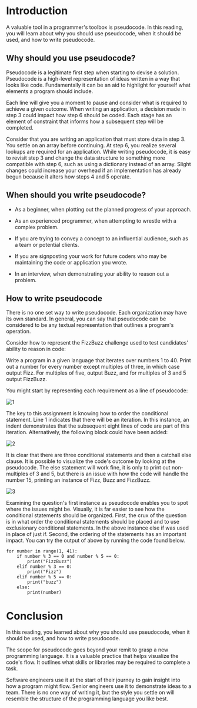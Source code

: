 # Introduction
A valuable tool in a programmer's toolbox is pseudocode. In this reading, you will learn about why you should use pseudocode, when it should be used, and how to write pseudocode. 

## Why should you use pseudocode?
Pseudocode is a legitimate first step when starting to devise a solution. Pseudocode is a high-level representation of ideas written in a way that looks like code. Fundamentally it can be an aid to highlight for yourself what elements a program should include. 

Each line will give you a moment to pause and consider what is required to achieve a given outcome. When writing an application, a decision made in step 3 could impact how step 6 should be coded. Each stage has an element of constraint that informs how a subsequent step will be completed.

Consider that you are writing an application that must store data in step 3. You settle on an array before continuing. At step 6, you realize several lookups are required for an application. While writing pseudocode, it is easy to revisit step 3 and change the data structure to something more compatible with step 6, such as using a dictionary instead of an array. Slight changes could increase your overhead if an implementation has already begun because it alters how steps 4 and 5 operate. 

## When should you write pseudocode?
- As a beginner, when plotting out the planned progress of your approach. 

- As an experienced programmer, when attempting to wrestle with a complex problem. 

- If you are trying to convey a concept to an influential audience, such as a team or potential clients.

- If you are signposting your work for future coders who may be maintaining the code or application you wrote.

- In an interview, when demonstrating your ability to reason out a problem. 

## How to write pseudocode 
There is no one set way to write pseudocode. Each organization may have its own standard. In general, you can say that pseudocode can be considered to be any textual representation that outlines a program's operation. 

Consider how to represent the FizzBuzz challenge used to test candidates' ability to reason in code: 

Write a program in a given language that iterates over numbers 1 to 40. Print out a number for every number except multiples of three, in which case output Fizz. For multiples of five, output Buzz, and for multiples of 3 and 5 output FizzBuzz. 

You might start by representing each requirement as a line of pseudocode: 

![1](https://github.com/icanerdogan/Meta-Coding-Interview-Preparation/assets/52867508/53e2c1b3-f85e-41a9-92bb-9f273388316e)

The key to this assignment is knowing how to order the conditional statement. Line 1 indicates that there will be an iteration. In this instance, an indent demonstrates that the subsequent eight lines of code are part of this iteration. Alternatively, the following block could have been added:

![2](https://github.com/icanerdogan/Meta-Coding-Interview-Preparation/assets/52867508/72293eba-7e18-4bf8-914c-49f502650618)


It is clear that there are three conditional statements and then a catchall else clause. It is possible to visualize the code's outcome by looking at the pseudocode. The else statement will work fine, it is only to print out non-multiples of 3 and 5, but there is an issue with how the code will handle the number 15, printing an instance of Fizz, Buzz and FizzBuzz. 

![3](https://github.com/icanerdogan/Meta-Coding-Interview-Preparation/assets/52867508/239613af-36cf-4855-aa69-f497b328a9ad)


Examining the question's first instance as pseudocode enables you to spot where the issues might be. Visually, it is far easier to see how the conditional statements should be organized. First, the crux of the question is in what order the conditional statements should be placed and to use exclusionary conditional statements. In the above instance else if was used in place of just if. Second, the ordering of the statements has an important impact. You can try the output of above by running the code found below. 

```
for number in range(1, 41):
    if number % 3 == 0 and number % 5 == 0:
        print("FizzBuzz")
    elif number % 3 == 0:
        print("Fizz")
    elif number % 5 == 0:
        print("buzz")
    else:
        print(number)
```

# Conclusion
In this reading, you learned about why you should use pseudocode, when it should be used, and how to write pseudocode.

The scope for pseudocode goes beyond your remit to grasp a new programming language. It is a valuable practice that helps visualize the code's flow. It outlines what skills or libraries may be required to complete a task. 

Software engineers use it at the start of their journey to gain insight into how a program might flow. Senior engineers use it to demonstrate ideas to a team. There is no one way of writing it, but the style you settle on will resemble the structure of the programming language you like best.

